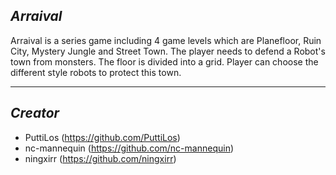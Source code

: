 ## _Arraival_
 
 
Arraival is a series game including 4 game levels which are Planefloor, Ruin City, Mystery Jungle and Street Town. 
The player needs to defend a Robot's town from monsters. The floor is divided into a grid. Player can choose the different style robots to protect this town.
 
 
___
 
 
 
## _Creator_
- PuttiLos (https://github.com/PuttiLos)
- nc-mannequin (https://github.com/nc-mannequin)
- ningxirr (https://github.com/ningxirr)
